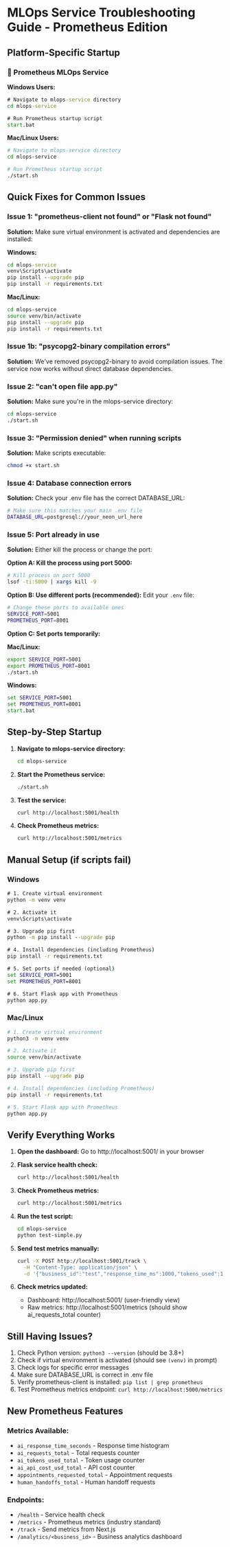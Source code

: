 # MLOps Service Troubleshooting Guide - Prometheus Edition

## Platform-Specific Startup

### 🚀 Prometheus MLOps Service

**Windows Users:**
```cmd
# Navigate to mlops-service directory
cd mlops-service

# Run Prometheus startup script
start.bat
```

**Mac/Linux Users:**
```bash
# Navigate to mlops-service directory
cd mlops-service

# Run Prometheus startup script
./start.sh
```

## Quick Fixes for Common Issues

### Issue 1: "prometheus-client not found" or "Flask not found"
**Solution:** Make sure virtual environment is activated and dependencies are installed:

**Windows:**
```cmd
cd mlops-service
venv\Scripts\activate
pip install --upgrade pip
pip install -r requirements.txt
```

**Mac/Linux:**
```bash
cd mlops-service
source venv/bin/activate
pip install --upgrade pip
pip install -r requirements.txt
```

### Issue 1b: "psycopg2-binary compilation errors"
**Solution:** We've removed psycopg2-binary to avoid compilation issues. The service now works without direct database dependencies.

### Issue 2: "can't open file app.py"
**Solution:** Make sure you're in the mlops-service directory:
```bash
cd mlops-service
./start.sh
```

### Issue 3: "Permission denied" when running scripts
**Solution:** Make scripts executable:
```bash
chmod +x start.sh
```

### Issue 4: Database connection errors
**Solution:** Check your .env file has the correct DATABASE_URL:
```bash
# Make sure this matches your main .env file
DATABASE_URL=postgresql://your_neon_url_here
```

### Issue 5: Port already in use
**Solution:** Either kill the process or change the port:

**Option A: Kill the process using port 5000:**
```bash
# Kill process on port 5000
lsof -ti:5000 | xargs kill -9
```

**Option B: Use different ports (recommended):**
Edit your `.env` file:
```bash
# Change these ports to available ones
SERVICE_PORT=5001
PROMETHEUS_PORT=8001
```

**Option C: Set ports temporarily:**

**Mac/Linux:**
```bash
export SERVICE_PORT=5001
export PROMETHEUS_PORT=8001
./start.sh
```

**Windows:**
```cmd
set SERVICE_PORT=5001
set PROMETHEUS_PORT=8001
start.bat
```

## Step-by-Step Startup

1. **Navigate to mlops-service directory:**
   ```bash
   cd mlops-service
   ```

2. **Start the Prometheus service:**
   ```bash
   ./start.sh
   ```

3. **Test the service:**
   ```bash
   curl http://localhost:5001/health
   ```

4. **Check Prometheus metrics:**
   ```bash
   curl http://localhost:5001/metrics
   ```

## Manual Setup (if scripts fail)

### Windows
```cmd
# 1. Create virtual environment
python -m venv venv

# 2. Activate it
venv\Scripts\activate

# 3. Upgrade pip first
python -m pip install --upgrade pip

# 4. Install dependencies (including Prometheus)
pip install -r requirements.txt

# 5. Set ports if needed (optional)
set SERVICE_PORT=5001
set PROMETHEUS_PORT=8001

# 6. Start Flask app with Prometheus
python app.py
```

### Mac/Linux
```bash
# 1. Create virtual environment
python3 -m venv venv

# 2. Activate it
source venv/bin/activate

# 3. Upgrade pip first
pip install --upgrade pip

# 4. Install dependencies (including Prometheus)
pip install -r requirements.txt

# 5. Start Flask app with Prometheus
python app.py
```

## Verify Everything Works

1. **Open the dashboard:**
   Go to http://localhost:5001/ in your browser

2. **Flask service health check:**
   ```bash
   curl http://localhost:5001/health
   ```

3. **Check Prometheus metrics:**
   ```bash
   curl http://localhost:5001/metrics
   ```

4. **Run the test script:**
   ```bash
   cd mlops-service
   python test-simple.py
   ```

5. **Send test metrics manually:**
   ```bash
   curl -X POST http://localhost:5001/track \
     -H "Content-Type: application/json" \
     -d '{"business_id":"test","response_time_ms":1000,"tokens_used":100,"model_name":"gemini-1.5-flash","intent_detected":"general","appointment_requested":false,"human_handoff_requested":false,"user_message_length":10,"ai_response_length":20,"response_type":"text"}'
   ```

6. **Check metrics updated:**
   - Dashboard: http://localhost:5001/ (user-friendly view)
   - Raw metrics: http://localhost:5001/metrics (should show ai_requests_total counter)

## Still Having Issues?

1. Check Python version: `python3 --version` (should be 3.8+)
2. Check if virtual environment is activated (should see `(venv)` in prompt)
3. Check logs for specific error messages
4. Make sure DATABASE_URL is correct in .env file
5. Verify prometheus-client is installed: `pip list | grep prometheus`
6. Test Prometheus metrics endpoint: `curl http://localhost:5000/metrics`

## New Prometheus Features

### Metrics Available:
- `ai_response_time_seconds` - Response time histogram
- `ai_requests_total` - Total requests counter
- `ai_tokens_used_total` - Token usage counter
- `ai_api_cost_usd_total` - API cost counter
- `appointments_requested_total` - Appointment requests
- `human_handoffs_total` - Human handoff requests

### Endpoints:
- `/health` - Service health check
- `/metrics` - Prometheus metrics (industry standard)
- `/track` - Send metrics from Next.js
- `/analytics/<business_id>` - Business analytics dashboard